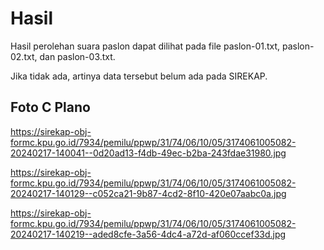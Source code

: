 # Hasil

Hasil perolehan suara paslon dapat dilihat pada file paslon-01.txt, paslon-02.txt, dan paslon-03.txt.

Jika tidak ada, artinya data tersebut belum ada pada SIREKAP.

## Foto C Plano

https://sirekap-obj-formc.kpu.go.id/7934/pemilu/ppwp/31/74/06/10/05/3174061005082-20240217-140041--0d20ad13-f4db-49ec-b2ba-243fdae31980.jpg

https://sirekap-obj-formc.kpu.go.id/7934/pemilu/ppwp/31/74/06/10/05/3174061005082-20240217-140129--c052ca21-9b87-4cd2-8f10-420e07aabc0a.jpg

https://sirekap-obj-formc.kpu.go.id/7934/pemilu/ppwp/31/74/06/10/05/3174061005082-20240217-140219--aded8cfe-3a56-4dc4-a72d-af060ccef33d.jpg
